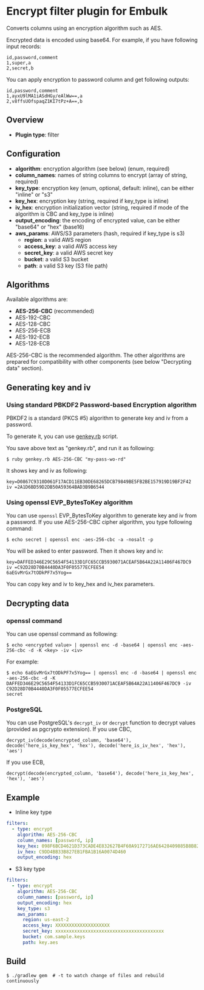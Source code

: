 # Encrypt filter plugin for Embulk

Converts columns using an encryption algorithm such as AES.

Encrypted data is encoded using base64. For example, if you have following input records:

    id,password,comment
    1,super,a
    2,secret,b

You can apply encryption to password column and get following outputs:

    id,password,comment
    1,ayxU9lMA1iASdHGy/eAlWw==,a
    2,v8ffsUOfspaqZ1KI7tPz+A==,b

## Overview

* **Plugin type**: filter

## Configuration

- **algorithm**: encryption algorithm (see below) (enum, required)
- **column_names**: names of string columns to encrypt (array of string, required)
- **key_type**: encryption key (enum, optional, default: inline), can be either "inline" or "s3"
- **key_hex**: encryption key (string, required if key_type is inline)
- **iv_hex**: encryption initialization vector (string, required if mode of the algorithm is CBC and key_type is inline)
- **output_encoding**: the encoding of encrypted value, can be either "base64" or "hex" (base16)
- **aws_params**: AWS/S3 parameters (hash, required if key_type is s3)
    - **region**: a valid AWS region
    - **access_key**: a valid AWS access key
    - **secret_key**: a valid AWS secret key
    - **bucket**: a valid S3 bucket
    - **path**: a valid S3 key (S3 file path)
    
## Algorithms

Available algorithms are:

* **AES-256-CBC** (recommended)
* AES-192-CBC
* AES-128-CBC
* AES-256-ECB
* AES-192-ECB
* AES-128-ECB

AES-256-CBC is the recommended algorithm. The other algorithms are prepared for compatibility with other components (see below "Decrypting data" section).

## Generating key and iv

### Using standard PBKDF2 Password-based Encryption algorithm

PBKDF2 is a standard (PKCS #5) algorithm to generate key and iv from a password.

To generate it, you can use [genkey.rb](https://raw.githubusercontent.com/embulk/embulk-filter-encrypt/master/genkey.rb) script.

You save above text as "genkey.rb", and run it as following:

    $ ruby genkey.rb AES-256-CBC "my-pass-wo-rd"

It shows key and iv as following:

    key=D0867C9310D061F17ACD11EB30DE68265DCB79849BE5FB2BE157919D19BF2F42
    iv =2A1D6BD59D2DB50A59364BAD3B9B6544

### Using openssl EVP_BytesToKey algorithm

You can use `openssl` EVP_BytesToKey algorithm to generate key and iv from a password. If you use AES-256-CBC cipher algorithm, you type following command:

    $ echo secret | openssl enc -aes-256-cbc -a -nosalt -p

You will be asked to enter password. Then it shows key and iv:

    key=DAFFED346E29C5654F54133D1FC65CCB5930071ACEAF5B64A22A11406F467DC9
    iv =C92D28D70B4440DA3F0F05577ECFEE54
    6aEGvMrGx7tODkPF7x5Yog==

You can copy key and iv to key_hex and iv_hex parameters.

## Decrypting data

### openssl command

You can use openssl command as following:

    $ echo <encrypted value> | openssl enc -d -base64 | openssl enc -aes-256-cbc -d -K <key> -iv <iv>

For example:

    $ echo 6aEGvMrGx7tODkPF7x5Yog== | openssl enc -d -base64 | openssl enc -aes-256-cbc -d -K DAFFED346E29C5654F54133D1FC65CCB5930071ACEAF5B64A22A11406F467DC9 -iv C92D28D70B4440DA3F0F05577ECFEE54
    secret

### PostgreSQL

You can use PostgreSQL's `decrypt_iv` or `decrypt` function to decrypt values (provided as pgcrypto extension). If you use CBC,

    decrypt_iv(decode(encrypted_column, 'base64'), decode('here_is_key_hex', 'hex'), decode('here_is_iv_hex', 'hex'), 'aes')

If you use ECB,

    decrypt(decode(encrypted_column, 'base64'), decode('here_is_key_hex', 'hex'), 'aes')

<!-- This doesn't work. why?
### MySQL

You can use MySQL's `AES_DECRYPT` function to decrypt values. If you use CBC,

    AES_DECRYPT(FROM_BASE64(encrypted_column), unhex('here_is_key_hex'), unhex(here_is_iv_hex'))

If you use ECB,

    AES_DECRYPT(FROM_BASE64(encrypted_column), unhex('here_is_key_hex'))
-->

<!-- not confirmed yet
### Hive

You can use Hive's `aes_decrypt(input binary, key binary)` function (available since Hive 1.3.0) to decrypt values. But because Hive doesn't support CBC, you need to use AES-256-ECB, AES-192-ECB, or AES-128-ECB. Function call is:

    aes_decrypt(unbase64(encrypted_column), unhex('here_is_key_hex'))
-->

## Example

* Inline key type

```yaml
filters:
  - type: encrypt
    algorithm: AES-256-CBC
    column_names: [password, ip]
    key_hex: 098F6BCD4621D373CADE4E832627B4F60A9172716AE6428409885B8B829CCB05
    iv_hex: C9DD4BB33B827EB1FBA1B16A0074D460
    output_encoding: hex
```

* S3 key type

```yaml
filters:
  - type: encrypt
    algorithm: AES-256-CBC
    column_names: [password, ip]
    output_encoding: hex
    key_type: s3
    aws_params:
      region: us-east-2
      access_key: XXXXXXXXXXXXXXXXXXXX
      secret_key: xxxxxxxxxxxxxxxxxxxxxxxxxxxxxxxxxxxxxxxx
      bucket: com.sample.keys
      path: key.aes
```

## Build

```
$ ./gradlew gem  # -t to watch change of files and rebuild continuously
```
